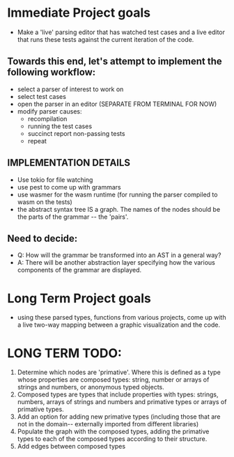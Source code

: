 # Immediate Project goals
* Make a 'live' parsing editor that has watched test cases and a live editor that runs these tests against the current iteration of the code.
## Towards this end, let's attempt to implement the following workflow:
* select a parser of interest to work on
* select test cases
* open the parser in an editor (SEPARATE FROM TERMINAL FOR NOW)
* modify parser causes: 
    * recompilation
    * running the test cases
    * succinct report non-passing tests
    * repeat

## IMPLEMENTATION DETAILS
* Use tokio for file watching
* use pest to come up with grammars
* use wasmer for the wasm runtime (for running the parser compiled to wasm on the tests)
* the abstract syntax tree IS a graph. The names of the nodes should be the parts of the grammar -- the 'pairs'.

## Need to decide:
* Q: How will the grammar be transformed into an AST in a general way?
* A: There will be another abstraction layer specifying how the various components of the grammar are displayed.

# Long Term Project goals
* using these parsed types, functions from various projects, come up with a live two-way mapping between a graphic visualization and the code.

# LONG TERM TODO:
1. Determine which nodes are 'primative'. Where this is defined as a type whose properties are composed types: string, number or arrays of strings and numbers, or anonymous typed objects.
2. Composed types are types that include properties with types: strings, numbers, arrays of strings and numbers and primative types or arrays of primative types. 
3. Add an option for adding new primative types (including those that are not in the domain-- externally imported from different libraries)
4. Populate the graph with the composed types, adding the primative types to each of the composed types according to their structure.
5. Add edges between composed types